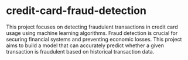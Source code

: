 # credit-card-fraud-detection
This project focuses on detecting fraudulent transactions in credit card usage using machine learning algorithms. Fraud detection is crucial for securing financial systems and preventing economic losses. This project aims to build a model that can accurately predict whether a given transaction is fraudulent based on historical transaction data.
